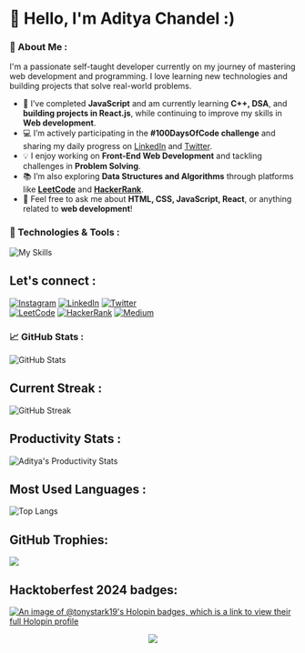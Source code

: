 # 👋 Hello, I'm Aditya Chandel :)

### 🚀 About Me :
I'm a passionate self-taught developer currently on my journey of mastering web development and programming. I love learning new technologies and building projects that solve real-world problems.

- 🌱 I’ve completed **JavaScript** and am currently learning **C++, DSA**, and **building projects in React.js**, while continuing to improve my skills in **Web development**.  
- 💻 I’m actively participating in the **#100DaysOfCode challenge** and sharing my daily progress on [LinkedIn](https://linkedin.com/in/aditya-chandel-dev) and [Twitter](https://twitter.com/iamaditya_3).  
- 💡 I enjoy working on **Front-End Web Development** and tackling challenges in **Problem Solving**.  
- 📚 I’m also exploring **Data Structures and Algorithms** through platforms like [**LeetCode**](https://leetcode.com/u/TonyStark19/) and [**HackerRank**](https://www.hackerrank.com/profile/adityachandel371).  
- 💬 Feel free to ask me about **HTML, CSS, JavaScript, React**, or anything related to **web development**!  

### 🔧 Technologies & Tools :

![My Skills](https://skillicons.dev/icons?i=html,css,js,react,cpp,c,git,github,vscode,figma,vercel,bootstrap,tailwind,mysql,vite)

## Let's connect :

[![Instagram](https://img.shields.io/badge/Instagram-%23E4405F?style=flat-square&logo=Instagram&logoColor=white)](https://instagram.com/aaditya_ch124)
[![LinkedIn](https://img.shields.io/badge/LinkedIn-%230077B5?style=flat-square&logo=linkedin&logoColor=white)](https://linkedin.com/in/aditya-chandel-dev)
[![Twitter](https://img.shields.io/badge/Twitter-%231DA1F2?style=flat-square&logo=Twitter&logoColor=white)](https://twitter.com/iamaditya_3)  
[![LeetCode](https://img.shields.io/badge/LeetCode-FFA116?style=flat-square&logo=LeetCode&logoColor=white)](https://leetcode.com/u/TonyStark19/)
[![HackerRank](https://img.shields.io/badge/HackerRank-2EC866?style=flat-square&logo=HackerRank&logoColor=white)](https://www.hackerrank.com/profile/adityachandel371)
[![Medium](https://img.shields.io/badge/Medium-12100E?style=flat-square&logo=medium&logoColor=white)](https://medium.com/@adityachandel371)

### 📈 GitHub Stats :
![GitHub Stats](https://github-readme-stats.vercel.app/api?username=TonyStark-19&show_icons=true&theme=tokyonight)

## Current Streak :
![GitHub Streak](https://streak-stats.demolab.com/?user=TonyStark-19&theme=tokyonight)

## Productivity Stats :
![Aditya's Productivity Stats](https://github-profile-summary-cards.vercel.app/api/cards/profile-details?username=TonyStark-19&theme=tokyonight)
 
## Most Used Languages :
![Top Langs](https://github-readme-stats.vercel.app/api/top-langs/?username=TonyStark-19&layout=compact&theme=tokyonight)

## GitHub Trophies:
![](https://github-profile-trophy.vercel.app/?username=TonyStark-19&theme=tokyonight&no-frame=false&no-bg=true&margin-w=4)

## Hacktoberfest 2024 badges:

[![An image of @tonystark19's Holopin badges, which is a link to view their full Holopin profile](https://holopin.me/tonystark19)](https://holopin.io/@tonystark19)

<p align="center"> 
  <img src="https://capsule-render.vercel.app/api?type=waving&color=gradient&height=100&section=footer"/>
</p>
